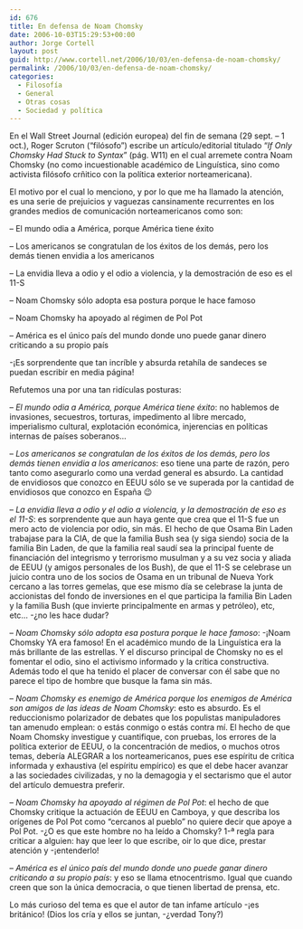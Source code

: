 ```yaml
---
id: 676
title: En defensa de Noam Chomsky
date: 2006-10-03T15:29:53+00:00
author: Jorge Cortell
layout: post
guid: http://www.cortell.net/2006/10/03/en-defensa-de-noam-chomsky/
permalink: /2006/10/03/en-defensa-de-noam-chomsky/
categories:
  - Filosofí­a
  - General
  - Otras cosas
  - Sociedad y polí­tica
---
```

En el Wall Street Journal (edición europea) del fin de semana (29 sept. &#8211; 1 oct.), Roger Scruton (&#8220;filósofo&#8221;) escribe un artí­culo/editorial titulado &#8220;_If Only Chomsky Had Stuck to Syntax_&#8221; (pág. W11) en el cual arremete contra Noam Chomsky (no como incuestionable académico de Linguí­stica, sino como activista filósofo crñitico con la polí­tica exterior norteamericana).

El motivo por el cual lo menciono, y por lo que me ha llamado la atención, es una serie de prejuicios y vaguezas cansinamente recurrentes en los grandes medios de comunicación norteamericanos como son:

&#8211; El mundo odia a América, porque América tiene éxito

&#8211; Los americanos se congratulan de los éxitos de los demás, pero los demás tienen envidia a los americanos

&#8211; La envidia lleva a odio y el odio a violencia, y la demostración de eso es el 11-S

&#8211; Noam Chomsky sólo adopta esa postura porque le hace famoso

&#8211; Noam Chomsky ha apoyado al régimen de Pol Pot

&#8211; América es el único paí­s del mundo donde uno puede ganar dinero criticando a su propio paí­s

-¡Es sorprendente que tan incrí­ble y absurda retahí­la de sandeces se puedan escribir en media página!
  
Refutemos una por una tan ridí­culas posturas:

&#8211; _El mundo odia a América, porque América tiene éxito_: no hablemos de invasiones, secuestros, torturas, impedimento al libre mercado, imperialismo cultural, explotación económica, injerencias en polí­ticas internas de paí­ses soberanos&#8230;

&#8211; _Los americanos se congratulan de los éxitos de los demás, pero los demás tienen envidia a los americanos_: eso tiene una parte de razón, pero tanto como asegurarlo como una verdad general es absurdo. La cantidad de envidiosos que conozco en EEUU sólo se ve superada por la cantidad de envidiosos que conozco en España 😉

&#8211; _La envidia lleva a odio y el odio a violencia, y la demostración de eso es el 11-S_: es sorprendente que aun haya gente que crea que el 11-S fue un mero acto de violencia por odio, sin más. El hecho de que Osama Bin Laden trabajase para la CIA, de que la familia Bush sea (y siga siendo) socia de la familia Bin Laden, de que la familia real saudí­ sea la principal fuente de financiación del integrismo y terrorismo musulman y a su vez socia y aliada de EEUU (y amigos personales de los Bush), de que el 11-S se celebrase un juicio contra uno de los socios de Osama en un tribunal de Nueva York cercano a las torres gemelas, que ese mismo dí­a se celebrase la junta de accionistas del fondo de inversiones en el que participa la familia Bin Laden y la familia Bush (que invierte principalmente en armas y petróleo), etc, etc&#8230; -¿no les hace dudar?

&#8211; _Noam Chomsky sólo adopta esa postura porque le hace famoso_: -¡Noam Chomsky YA era famoso! En el académico mundo de la Linguí­stica era la más brillante de las estrellas. Y el discurso principal de Chomsky no es el fomentar el odio, sino el activismo informado y la crí­tica constructiva. Además todo el que ha tenido el placer de conversar con él sabe que no parece el tipo de hombre que busque la fama sin más.

&#8211; _Noam Chomsky es enemigo de América porque los enemigos de América son amigos de las ideas de Noam Chomsky_: esto es absurdo. Es el reduccionismo polarizador de debates que los populistas manipuladores tan amenudo emplean: o estás conmigo o estás contra mí­. El hecho de que Noam Chomsky investigue y cuantifique, con pruebas, los errores de la polí­tica exterior de EEUU, o la concentración de medios, o muchos otros temas, deberí­a ALEGRAR a los norteamericanos, pues ese espí­ritu de crí­tica informada y exhaustiva (el espí­ritu empí­rico) es que el debe hacer avanzar a las sociedades civilizadas, y no la demagogia y el sectarismo que el autor del artí­culo demuestra preferir.

&#8211; _Noam Chomsky ha apoyado al régimen de Pol Pot_: el hecho de que Chomsky critique la actuación de EEUU en Camboya, y que describa los orí­genes de Pol Pot como &#8220;cercanos al pueblo&#8221; no quiere decir que apoye a Pol Pot. -¿O es que este hombre no ha leí­do a Chomsky? 1-ª regla para criticar a alguien: hay que leer lo que escribe, oir lo que dice, prestar atención y -¡entenderlo!

&#8211; _América es el único paí­s del mundo donde uno puede ganar dinero criticando a su propio paí­s_: y eso se llama etnocentrismo. Igual que cuando creen que son la única democracia, o que tienen libertad de prensa, etc.

Lo más curioso del tema es que el autor de tan infame artí­culo -¡es británico! (Dios los crí­a y ellos se juntan, -¿verdad Tony?)